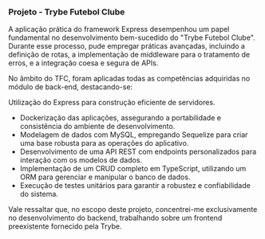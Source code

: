 ### Projeto - Trybe Futebol Clube

A aplicação prática do framework Express desempenhou um papel fundamental no desenvolvimento bem-sucedido do "Trybe Futebol Clube". Durante esse processo, pude empregar práticas avançadas, incluindo a definição de rotas, a implementação de middleware para o tratamento de erros, e a integração coesa e segura de APIs.

No âmbito do TFC, foram aplicadas todas as competências adquiridas no módulo de back-end, destacando-se:

Utilização do Express para construção eficiente de servidores.
* Dockerização das aplicações, assegurando a portabilidade e consistência do ambiente de desenvolvimento.
* Modelagem de dados com MySQL, empregando Sequelize para criar uma base robusta para as operações do aplicativo.
* Desenvolvimento de uma API REST com endpoints personalizados para interação com os modelos de dados.
* Implementação de um CRUD completo em TypeScript, utilizando um ORM para gerenciar e manipular o banco de dados.
* Execução de testes unitários para garantir a robustez e confiabilidade do sistema.

Vale ressaltar que, no escopo deste projeto, concentrei-me exclusivamente no desenvolvimento do backend, trabalhando sobre um frontend preexistente fornecido pela Trybe.
